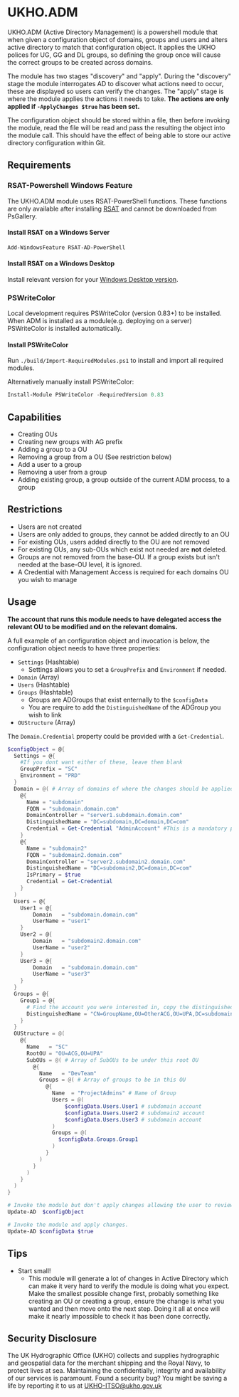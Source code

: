 # UKHO.ADM

UKHO.ADM (Active Directory Management) is a powershell module that when given a configuration object of domains, groups and users and alters active directory to match that configuration object. It applies the UKHO polices for UG, GG and DL groups, so defining the group once will cause the correct groups to be created across domains.

The module has two stages "discovery" and "apply". During the "discovery" stage the module interrogates AD to discover what actions need to occur, these are displayed so users can verify the changes. The "apply" stage is where the module applies the actions it needs to take. **The actions are only applied if `-ApplyChanges $true` has been set.**

The configuration object should be stored within a file, then before invoking the module, read the file will be read and pass the resulting the object into the module call. This should have the effect of being able to store our active directory configuration within Git.

## Requirements

### RSAT-Powershell Windows Feature

The UKHO.ADM module uses RSAT-PowerShell functions. These functions are only available after installing [RSAT](https://support.microsoft.com/en-gb/help/2693643/remote-server-administration-tools-rsat-for-windows-operating-systems) and cannot be downloaded from PsGallery.

#### Install RSAT on a Windows Server

```powershell
Add-WindowsFeature RSAT-AD-PowerShell
```

#### Install RSAT on a Windows Desktop

Install relevant version for your [Windows Desktop version](https://support.microsoft.com/en-gb/help/2693643/remote-server-administration-tools-rsat-for-windows-operating-systems).

### PSWriteColor

Local development requires PSWriteColor (version 0.83+) to be installed. When ADM is installed as a module(e.g. deploying on a server) PSWriteColor is installed automatically.

#### Install PSWriteColor

Run `./build/Import-RequiredModules.ps1` to install and import all required modules.

Alternatively manually install PSWriteColor:

```powershell
Install-Module PSWriteColor -RequiredVersion 0.83
```

## Capabilities

- Creating OUs
- Creating new groups with AG prefix
- Adding a group to a OU
- Removing a group from a OU (See restriction below)
- Add a user to a group
- Removing a user from a group
- Adding existing group, a group outside of the current ADM process, to a group

## Restrictions

- Users are not created
- Users are only added to groups, they cannot be added directly to an OU
- For existing OUs, users added directly to the OU are not removed
- For existing OUs, any sub-OUs which exist  not needed are **not** deleted.
- Groups are not removed from the base-OU. If a group exists but isn't needed at the base-OU level, it is ignored.
- A Credential with Management Access is required for each domains OU you wish to manage

## Usage

**The account that runs this module needs to have delegated access the relevant OU to be modified and on the relevant domains.**

A full example of an configuration object and invocation is below, the configuration object needs to have three properties:

- `Settings` (Hashtable)
  - Settings allows you to set a `GroupPrefix` and `Environment` if needed.
- `Domain` (Array)
- `Users` (Hashtable)
- `Groups` (Hashtable)
  - Groups are ADGroups that exist enternally to the `$configData`
  - You are require to add the `DistinguishedName` of the ADGroup you wish to link
- `OUStructure` (Array)

The `Domain.Credential` property could be provided with a `Get-Credential`.

```powershell
$configObject = @{
  Settings = @{
    #If you dont want either of these, leave them blank
    GroupPrefix = "SC"
    Environment = "PRD"
  }
  Domain = @( # Array of domains of where the changes should be applied to.
    @{
      Name = "subdomain"
      FQDN = "subdomain.domain.com"
      DomainController = "server1.subdomain.domain.com"
      DistinguishedName = "DC=subdomain,DC=domain,DC=com"
      Credential = Get-Credential "AdminAccount" #This is a mandatory property of type pscredential
    }
    @{
      Name = "subdomain2"
      FQDN = "subdomain2.domain.com"
      DomainController = "server2.subdomain2.domain.com"
      DistinguishedName = "DC=subdomain2,DC=domain,DC=com"
      IsPrimary = $true
      Credential = Get-Credential
    }
  )
  Users = @{
    User1 = @{
        Domain   = "subdomain.domain.com"
        UserName = "user1"
    }
    User2 = @{
        Domain   = "subdomain2.domain.com"
        UserName = "user2"
    }
    User3 = @{
        Domain   = "subdomain.domain.com"
        UserName = "user3"
    }
  }
  Groups = @{
    Group1 = @{
      # Find the account you were interested in, copy the distinguishedName, which includes the DC identity
      DistinguishedName = "CN=GroupName,OU=OtherACG,OU=UPA,DC=subdomain2,DC=domain,DC=com"
    }
  }
  OUStructure = @(
    @{
      Name   = "SC"
      RootOU = "OU=ACG,OU=UPA"
      SubOUs = @( # Array of SubOUs to be under this root OU
        @{
          Name   = "DevTeam"
          Groups = @( # Array of groups to be in this OU
            @{
              Name  = "ProjectAdmins" # Name of Group              
              Users = @( 
                  $configData.Users.User1 # subdomain account
                  $configData.Users.User2 # subdomain2 account
                  $configData.Users.User3 # subdomain account
              )
              Groups = @(
                $configData.Groups.Group1
              )
            }
          )
        }
      )
    }
  )
}

# Invoke the module but don't apply changes allowing the user to review.
Update-AD  $configObject

# Invoke the module and apply changes.
Update-AD $configData $true
```

## Tips

- Start small!
  - This module will generate a lot of changes in Active Directory which can make it very hard to verify the module is doing what you expect. Make the smallest possible change first, probably something like creating an OU or creating a group, ensure the change is what you wanted and then move onto the next step. Doing it all at once will make it nearly impossible to check it has been done correctly.

## Security Disclosure

The UK Hydrographic Office (UKHO) collects and supplies hydrographic and geospatial data for the merchant shipping and the Royal Navy, to protect lives at sea. Maintaining the confidentially, integrity and availability of our services is paramount. Found a security bug? You might be saving a life by reporting it to us at UKHO-ITSO@ukho.gov.uk
